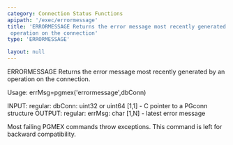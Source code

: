```yaml
---
category: Connection Status Functions
apipath: '/exec/errormessage'
title: 'ERRORMESSAGE Returns the error message most recently generated by an
 operation on the connection'
type: 'ERRORMESSAGE'

layout: null
---
```


 ERRORMESSAGE Returns the error message most recently generated by an
 operation on the connection.

 Usage: errMsg=pgmex('errormessage',dbConn)

 INPUT:
   regular:
     dbConn: uint32 or uint64 [1,1] - C pointer to a PGconn structure
 OUTPUT:
   regular:
     errMsg: char [1,N] - latest error message

 Most failing PGMEX commands throw exceptions. This command is left for
 backward compatibility.